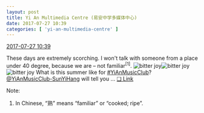 ```yaml
---
layout: post
title: Yi An Multimedia Centre (易安中学多媒体中心)
date: 2017-07-27 10:39
categories: [ 'yi-an-multimedia-centre' ]
---
```


<div class="weibo-info">
  <a href="http://weibo.com/6196825252/FeinSw6av">2017-07-27 10:39</a>
</div>

These days are extremely scorching. I won't talk with someone from a place under 40 degree, because we are – not familiar<sup>[1]</sup>. ![bitter joy](http://img.t.sinajs.cn/t4/appstyle/expression/ext/normal/2c/moren_yunbei_org.png)![bitter joy](http://img.t.sinajs.cn/t4/appstyle/expression/ext/normal/2c/moren_yunbei_org.png)![bitter joy](http://img.t.sinajs.cn/t4/appstyle/expression/ext/normal/2c/moren_yunbei_org.png) What is this summer like for [#YiAnMusicClub](http://weibo.com/p/100808beae2e3e05b17b64f63ebedca39f19b2/super_index)? [@YiAnMusicClub-SunYiHang](http://weibo.com/u/6108316220) will tell you … [❏ Link](http://m.ximalaya.com/78339006/sound/45270543)

<!-- more -->

Note:
1. In Chinese, “熟” means “familiar” or “cooked; ripe”.
